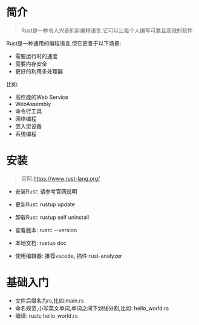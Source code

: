 # 简介
> Rust是一种令人兴奋的新编程语言,它可以让每个人编写可靠且高效的软件

Rust是一种通用的编程语言,但它更善于以下场景:
- 需要运行时的速度
- 需要内存安全
- 更好的利用多处理器

比如:
- 高性能的Web Service
- WebAssembly
- 命令行工具
- 网络编程
- 嵌入型设备
- 系统编程

# 安装
> 官网:https://www.rust-lang.org/

- 安装Rust: 请参考官网说明
- 更新Rust: rustup update
- 卸载Rust: rustup self uninstall
- 查看版本: rustc --version
- 本地文档: rustup doc

- 使用编辑器: 推荐vscode,  插件:rust-analyzer

# 基础入门
- 文件后缀名为rs,比如:main.rs
- 命名规范,小写英文单词,单词之间下划线分割,比如: hello_world.rs
- 编译: rustc hello_world.rs
